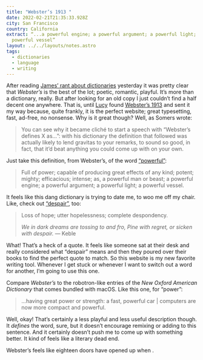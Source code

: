 ```yaml
---
title: "Webster’s 1913 "
date: 2022-02-21T21:35:33.928Z
city: San Francisco
country: California
extract: “...a powerful engine; a powerful argument; a powerful light; a
  powerful vessel”
layout: ../../layouts/notes.astro
tags:
  - dictionaries
  - language
  - writing
---
```

After reading [James’ rant about dictionaries](https://jsomers.net/blog/dictionary) yesterday it was pretty clear that _Webster’s_ is the best of the lot; poetic, romantic, playful. It’s more than a dictionary, really. But after looking for an old copy I just couldn’t find a half decent one anywhere. That is,  until [Lucy](https://lucybellwood.com/) found [Webster’s 1913](https://www.websters1913.com/) and sent it my way because, quite frankly, it is the perfect website; great typesetting, fast, ad-free, no nonsense. Why is it great though? Well, as Somers wrote:

> You can see why it became cliché to start a speech with “Webster’s defines X as…”: with his dictionary the definition that followed was actually likely to lend gravitas to your remarks, to sound so good, in fact, that it’d beat anything you could come up with on your own.

Just take this definition, from Webster’s, of the word [“powerful”](https://www.websters1913.com/words/Powerful):

> Full of power; capable of producing great effects of any kind; potent; mighty; efficacious; intense; as, a powerful man or beast; a powerful engine; a powerful argument; a powerful light; a powerful vessel.

It feels like this dang dictionary is trying to date me, to woo me off my chair. Like, check out [“despair”](https://www.websters1913.com/words/Despair), too:

> Loss of hope; utter hopelessness; complete despondency.
> 
> _We in dark dreams are tossing to and fro,
> Pine with regret, or sicken with despair._
> — Keble

What! That’s a heck of a quote. It feels like someone sat at their desk and really considered what “despair” means and then they poured over their books to find the perfect quote to match. So this website is my new favorite writing tool. Whenever I get stuck or whenever I want to switch out a word for another, I’m going to use this one.

Compare _Webster’s_ to the robotron-like entries of the _New Oxford American Dictionary_ that comes bundled with macOS. Like this one, for “power”:

> ...having great power or strength: a fast, powerful car | computers are now more compact and powerful.

Well, okay! That’s certainly a less playful and less useful description though. It _defines_ the word, sure, but it doesn’t encourage remixing or adding to this sentence. And it certainly doesn’t push me to come up with something better. It kind of feels like a literary dead end.

Webster’s feels like eighteen doors have opened up when .





